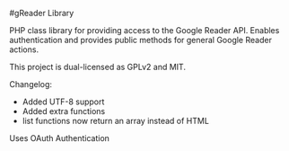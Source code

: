 #gReader Library

PHP class library for providing access to the Google Reader API. Enables authentication and provides public methods for general Google Reader actions.

This project is dual-licensed as GPLv2 and MIT.

Changelog:
- Added UTF-8 support
- Added extra functions
- list functions now return an array instead of HTML

Uses OAuth Authentication


